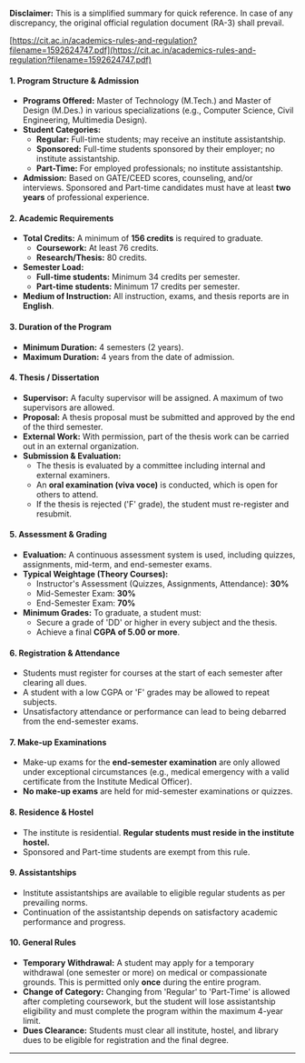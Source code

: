 
**Disclaimer:** This is a simplified summary for quick reference. In case of any discrepancy, the original official regulation document (RA-3) shall prevail.

[https://cit.ac.in/academics-rules-and-regulation?filename=1592624747.pdf](https://cit.ac.in/academics-rules-and-regulation?filename=1592624747.pdf)
#### **1. Program Structure & Admission**

*   **Programs Offered:** Master of Technology (M.Tech.) and Master of Design (M.Des.) in various specializations (e.g., Computer Science, Civil Engineering, Multimedia Design).
*   **Student Categories:**
    *   **Regular:** Full-time students; may receive an institute assistantship.
    *   **Sponsored:** Full-time students sponsored by their employer; no institute assistantship.
    *   **Part-Time:** For employed professionals; no institute assistantship.
*   **Admission:** Based on GATE/CEED scores, counseling, and/or interviews. Sponsored and Part-time candidates must have at least **two years** of professional experience.

#### **2. Academic Requirements**

*   **Total Credits:** A minimum of **156 credits** is required to graduate.
    *   **Coursework:** At least 76 credits.
    *   **Research/Thesis:** 80 credits.
*   **Semester Load:**
    *   **Full-time students:** Minimum 34 credits per semester.
    *   **Part-time students:** Minimum 17 credits per semester.
*   **Medium of Instruction:** All instruction, exams, and thesis reports are in **English**.

#### **3. Duration of the Program**

*   **Minimum Duration:** 4 semesters (2 years).
*   **Maximum Duration:** 4 years from the date of admission.

#### **4. Thesis / Dissertation**

*   **Supervisor:** A faculty supervisor will be assigned. A maximum of two supervisors are allowed.
*   **Proposal:** A thesis proposal must be submitted and approved by the end of the third semester.
*   **External Work:** With permission, part of the thesis work can be carried out in an external organization.
*   **Submission & Evaluation:**
    *   The thesis is evaluated by a committee including internal and external examiners.
    *   An **oral examination (viva voce)** is conducted, which is open for others to attend.
    *   If the thesis is rejected ('F' grade), the student must re-register and resubmit.

#### **5. Assessment & Grading**

*   **Evaluation:** A continuous assessment system is used, including quizzes, assignments, mid-term, and end-semester exams.
*   **Typical Weightage (Theory Courses):**
    *   Instructor's Assessment (Quizzes, Assignments, Attendance): **30%**
    *   Mid-Semester Exam: **30%**
    *   End-Semester Exam: **70%**
*   **Minimum Grades:** To graduate, a student must:
    *   Secure a grade of 'DD' or higher in every subject and the thesis.
    *   Achieve a final **CGPA of 5.00 or more**.

#### **6. Registration & Attendance**

*   Students must register for courses at the start of each semester after clearing all dues.
*   A student with a low CGPA or 'F' grades may be allowed to repeat subjects.
*   Unsatisfactory attendance or performance can lead to being debarred from the end-semester exams.

#### **7. Make-up Examinations**

*   Make-up exams for the **end-semester examination** are only allowed under exceptional circumstances (e.g., medical emergency with a valid certificate from the Institute Medical Officer).
*   **No make-up exams** are held for mid-semester examinations or quizzes.

#### **8. Residence & Hostel**

*   The institute is residential. **Regular students must reside in the institute hostel.**
*   Sponsored and Part-time students are exempt from this rule.

#### **9. Assistantships**

*   Institute assistantships are available to eligible regular students as per prevailing norms.
*   Continuation of the assistantship depends on satisfactory academic performance and progress.

#### **10. General Rules**

*   **Temporary Withdrawal:** A student may apply for a temporary withdrawal (one semester or more) on medical or compassionate grounds. This is permitted only **once** during the entire program.
*   **Change of Category:** Changing from 'Regular' to 'Part-Time' is allowed after completing coursework, but the student will lose assistantship eligibility and must complete the program within the maximum 4-year limit.
*   **Dues Clearance:** Students must clear all institute, hostel, and library dues to be eligible for registration and the final degree.

---
